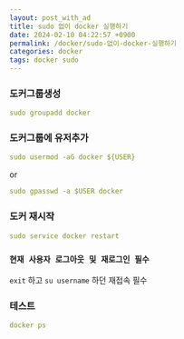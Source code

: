```yaml
---
layout: post_with_ad
title: sudo 없이 docker 실행하기
date: 2024-02-10 04:22:57 +0900
permalink: /docker/sudo-없이-docker-실행하기
categories: docker
tags: docker sudo
---
```


### 도커그룹생성

```yaml
sudo groupadd docker
```

### 도커그룹에 유저추가

```yaml
sudo usermod -aG docker ${USER}
```

or

```yaml
sudo gpasswd -a $USER docker
```

### 도커 재시작

```yaml
sudo service docker restart
```

### `현재 사용자 로그아웃 및 재로그인 필수`

`exit` 하고 `su username` 하던 재접속 필수

### 테스트

```yaml
docker ps
```
